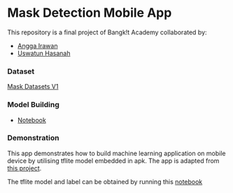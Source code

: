 # Mask Detection Mobile App
This repository is a final project of Bangk!t Academy collaborated by:
* [Angga Irawan](https://github.com/anggairawan/)
* [Uswatun Hasanah](https://github.com/hass-4n)

### Dataset
[Mask Datasets V1](https://www.kaggle.com/ahmetfurkandemr/mask-datasets-v1/)


### Model Building
* [Notebook](https://colab.research.google.com/drive/1eslkolHfvmGBPteIXxl4_1BCPYx67nJx?usp=sharing)

### Demonstration
This app demonstrates how to build machine learning application on mobile device by utilising tflite model embedded in apk. 
The app is adapted from [this project](https://github.com/esafirm/bangkit-image-classifier-example).

The tflite model and label can be obtained by running this [notebook](https://colab.research.google.com/drive/1eslkolHfvmGBPteIXxl4_1BCPYx67nJx?usp=sharing)
